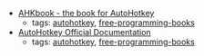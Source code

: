 * [AHKbook - the book for AutoHotkey](http://ahkscript.github.io/ahkbook/index.html)
    * tags: [autohotkey](../tags/autohotkey.md), [free-programming-books](../tags/free-programming-books.md)
* [AutoHotkey Official Documentation](https://autohotkey.com/docs/AutoHotkey.htm)
    * tags: [autohotkey](../tags/autohotkey.md), [free-programming-books](../tags/free-programming-books.md)
